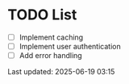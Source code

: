 # TODO List

- [ ] Implement caching
- [ ] Implement user authentication
- [ ] Add error handling

Last updated: 2025-06-19 03:15

